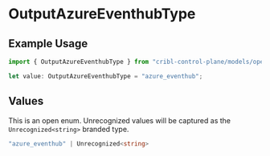 # OutputAzureEventhubType

## Example Usage

```typescript
import { OutputAzureEventhubType } from "cribl-control-plane/models/operations";

let value: OutputAzureEventhubType = "azure_eventhub";
```

## Values

This is an open enum. Unrecognized values will be captured as the `Unrecognized<string>` branded type.

```typescript
"azure_eventhub" | Unrecognized<string>
```